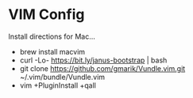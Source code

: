 # VIM Config

Install directions for Mac...
* brew install macvim
* curl -Lo- https://bit.ly/janus-bootstrap | bash
* git clone https://github.com/gmarik/Vundle.vim.git ~/.vim/bundle/Vundle.vim
* vim +PluginInstall +qall
